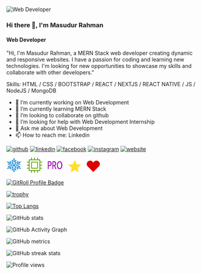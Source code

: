![Web Developer](https://masudur-rahman.xyz/cover_page.jpg)
### Hi there 👋, I'm Masudur Rahman
#### Web Developer

"Hi, I'm Masudur Rahman, a MERN Stack web developer creating dynamic and responsive websites. I have a passion for coding and learning new technologies. I'm looking for new opportunities to showcase my skills and collaborate with other developers."

Skills: HTML / CSS / BOOTSTRAP / REACT / NEXTJS / REACT NATIVE / JS / NodeJS / MongoDB

- 🔭 I’m currently working on Web Development 
- 🌱 I’m currently learning MERN Stack 
- 👯 I’m looking to collaborate on github 
- 🤔 I’m looking for help with Web Development Internship 
- 💬 Ask me about Web Development 
- 📫 How to reach me: Linkedin 


[<img src='https://cdn.jsdelivr.net/npm/simple-icons@3.0.1/icons/github.svg' alt='github' height='40'>](https://github.com/masudparvez2050)  [<img src='https://cdn.jsdelivr.net/npm/simple-icons@3.0.1/icons/linkedin.svg' alt='linkedin' height='40'>](https://www.linkedin.com/in/masudur-rahman-dev/)  [<img src='https://cdn.jsdelivr.net/npm/simple-icons@3.0.1/icons/facebook.svg' alt='facebook' height='40'>](https://www.facebook.com/masudparvez2050)  [<img src='https://cdn.jsdelivr.net/npm/simple-icons@3.0.1/icons/instagram.svg' alt='instagram' height='40'>](https://www.instagram.com/masudparvez2050/)  [<img src='https://cdn.jsdelivr.net/npm/simple-icons@3.0.1/icons/icloud.svg' alt='website' height='40'>](www.masudur-rahman.xyz)  

<a href='https://archiveprogram.github.com/'><img src='https://raw.githubusercontent.com/acervenky/animated-github-badges/master/assets/acbadge.gif' width='40' height='40'></a> <a href='https://docs.github.com/en/developers'><img src='https://raw.githubusercontent.com/acervenky/animated-github-badges/master/assets/devbadge.gif' width='40' height='40'></a> <a href='https://github.com/pricing'><img src='https://raw.githubusercontent.com/acervenky/animated-github-badges/master/assets/pro.gif' width='40' height='40'></a> <a href='https://stars.github.com/'><img src='https://raw.githubusercontent.com/acervenky/animated-github-badges/master/assets/starbadge.gif' width='35' height='35'></a> <a href='https://docs.github.com/en/github/supporting-the-open-source-community-with-github-sponsors'><img src='https://raw.githubusercontent.com/acervenky/animated-github-badges/master/assets/sponsorbadge.gif' width='35' height='35'></a> 

<a href="https://gitroll.io/profile/uwywA9AUSCfVofIEI5UHEW3uvOLf1" target="_blank"><img src="https://gitroll.io/api/badges/profiles/v1/uwywA9AUSCfVofIEI5UHEW3uvOLf1" alt="GitRoll Profile Badge"/></a>

[![trophy](https://github-profile-trophy.vercel.app/?username=masudparvez2050)](https://github.com/ryo-ma/github-profile-trophy)

[![Top Langs](https://github-readme-stats.vercel.app/api/top-langs/?username=masudparvez2050)](https://github.com/anuraghazra/github-readme-stats)

![GitHub stats](https://github-readme-stats.vercel.app/api?username=masudparvez2050&show_icons=true)  

![GitHub Activity Graph](https://activity-graph.herokuapp.com/graph?username=masudparvez2050)  

![GitHub metrics](https://metrics.lecoq.io/masudparvez2050)  

![GitHub streak stats](https://streak-stats.demolab.com/?user=masudparvez2050)  

![Profile views](https://gpvc.arturio.dev/masudparvez2050)  
